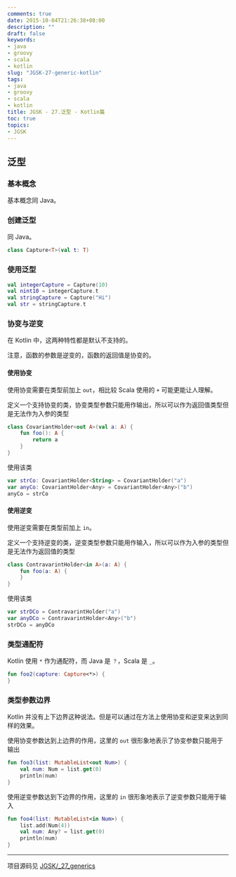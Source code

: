 ```yaml
---
comments: true
date: 2015-10-04T21:26:38+08:00
description: ""
draft: false
keywords:
- java
- groovy
- scala
- kotlin
slug: "JGSK-27-generic-kotlin"
tags:
- java
- groovy
- scala
- kotlin
title: JGSK - 27.泛型 - Kotlin篇
toc: true
topics:
- JGSK
---
```



## 泛型

### 基本概念

基本概念同 Java。

<!--more-->

### 创建泛型

同 Java。

```kotlin
class Capture<T>(val t: T)
```

### 使用泛型

```kotlin
val integerCapture = Capture(10)
val nint10 = integerCapture.t
val stringCapture = Capture("Hi")
val str = stringCapture.t
```

### 协变与逆变

在 Kotlin 中，这两种特性都是默认不支持的。

注意，函数的参数是逆变的，函数的返回值是协变的。

#### 使用协变

使用协变需要在类型前加上 `out`，相比较 Scala 使用的 `+` 可能更能让人理解。

定义一个支持协变的类，协变类型参数只能用作输出，所以可以作为返回值类型但是无法作为入参的类型

```kotlin
class CovariantHolder<out A>(val a: A) {
    fun foo(): A {
        return a
    }
}
```

使用该类

```kotlin
var strCo: CovariantHolder<String> = CovariantHolder("a")
var anyCo: CovariantHolder<Any> = CovariantHolder<Any>("b")
anyCo = strCo
```

#### 使用逆变

使用逆变需要在类型前加上 `in`。

定义一个支持逆变的类，逆变类型参数只能用作输入，所以可以作为入参的类型但是无法作为返回值的类型

```kotlin
class ContravarintHolder<in A>(a: A) {
    fun foo(a: A) {
    }
}
```

使用该类

```kotlin
var strDCo = ContravarintHolder("a")
var anyDCo = ContravarintHolder<Any>("b")
strDCo = anyDCo
```


### 类型通配符

Kotlin 使用 `*` 作为通配符，而 Java 是 `？`，Scala 是 `_`。

```kotlin
fun foo2(capture: Capture<*>) {
}
```

### 类型参数边界

Kotlin 并没有上下边界这种说法。但是可以通过在方法上使用协变和逆变来达到同样的效果。

使用协变参数达到上边界的作用，这里的 `out` 很形象地表示了协变参数只能用于输出

```kotlin
fun foo3(list: MutableList<out Num>) {
    val num: Num = list.get(0)
    println(num)
}
```

使用逆变参数达到下边界的作用，这里的 `in` 很形象地表示了逆变参数只能用于输入

```kotlin
fun foo4(list: MutableList<in Num>) {
    list.add(Num(4))
    val num: Any? = list.get(0)
    println(num)
}
```


---

项目源码见 [JGSK/_27_generics](https://github.com/SidneyXu/JGSK)










